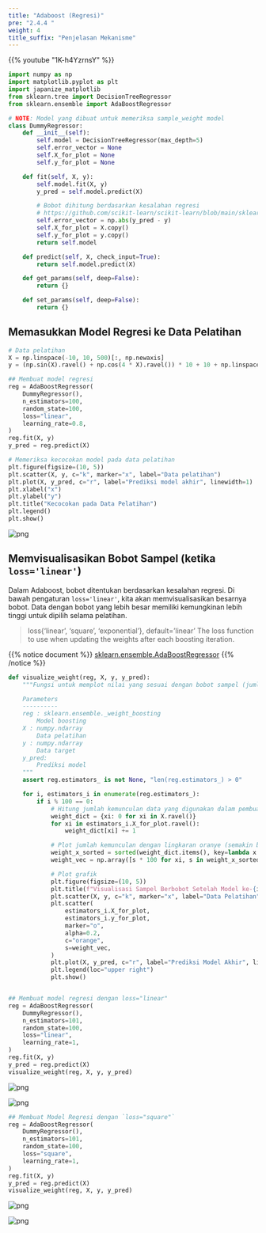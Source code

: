 ```yaml
---
title: "Adaboost (Regresi)"
pre: "2.4.4 "
weight: 4
title_suffix: "Penjelasan Mekanisme"
---
```


{{% youtube "1K-h4YzrnsY" %}}

```python
import numpy as np
import matplotlib.pyplot as plt
import japanize_matplotlib
from sklearn.tree import DecisionTreeRegressor
from sklearn.ensemble import AdaBoostRegressor
```


```python
# NOTE: Model yang dibuat untuk memeriksa sample_weight model
class DummyRegressor:
    def __init__(self):
        self.model = DecisionTreeRegressor(max_depth=5)
        self.error_vector = None
        self.X_for_plot = None
        self.y_for_plot = None

    def fit(self, X, y):
        self.model.fit(X, y)
        y_pred = self.model.predict(X)

        # Bobot dihitung berdasarkan kesalahan regresi
        # https://github.com/scikit-learn/scikit-learn/blob/main/sklearn/ensemble/_weight_boosting.py#L1130
        self.error_vector = np.abs(y_pred - y)
        self.X_for_plot = X.copy()
        self.y_for_plot = y.copy()
        return self.model

    def predict(self, X, check_input=True):
        return self.model.predict(X)

    def get_params(self, deep=False):
        return {}

    def set_params(self, deep=False):
        return {}
```

## Memasukkan Model Regresi ke Data Pelatihan

```python
# Data pelatihan
X = np.linspace(-10, 10, 500)[:, np.newaxis]
y = (np.sin(X).ravel() + np.cos(4 * X).ravel()) * 10 + 10 + np.linspace(-2, 2, 500)

## Membuat model regresi
reg = AdaBoostRegressor(
    DummyRegressor(),
    n_estimators=100,
    random_state=100,
    loss="linear",
    learning_rate=0.8,
)
reg.fit(X, y)
y_pred = reg.predict(X)

# Memeriksa kecocokan model pada data pelatihan
plt.figure(figsize=(10, 5))
plt.scatter(X, y, c="k", marker="x", label="Data pelatihan")
plt.plot(X, y_pred, c="r", label="Prediksi model akhir", linewidth=1)
plt.xlabel("x")
plt.ylabel("y")
plt.title("Kecocokan pada Data Pelatihan")
plt.legend()
plt.show()
```

    
![png](/images/basic/ensemble/Adaboost_Regression_files/Adaboost_Regression_6_0.png)
    


## Memvisualisasikan Bobot Sampel (ketika `loss='linear'`)
Dalam Adaboost, bobot ditentukan berdasarkan kesalahan regresi. Di bawah pengaturan `loss='linear'`, kita akan memvisualisasikan besarnya bobot. Data dengan bobot yang lebih besar memiliki kemungkinan lebih tinggi untuk dipilih selama pelatihan.

> loss{‘linear’, ‘square’, ‘exponential’}, default=’linear’
> The loss function to use when updating the weights after each boosting iteration.

{{% notice document %}}
[sklearn.ensemble.AdaBoostRegressor](https://scikit-learn.org/stable/modules/generated/sklearn.ensemble.AdaBoostRegressor.html#sklearn.ensemble.AdaBoostRegressor)
{{% /notice %}}


```python
def visualize_weight(reg, X, y, y_pred):
    """Fungsi untuk memplot nilai yang sesuai dengan bobot sampel (jumlah kemunculan data yang disampling)

    Parameters
    ----------
    reg : sklearn.ensemble._weight_boosting
        Model boosting
    X : numpy.ndarray
        Data pelatihan
    y : numpy.ndarray
        Data target
    y_pred:
        Prediksi model
    """
    assert reg.estimators_ is not None, "len(reg.estimators_) > 0"

    for i, estimators_i in enumerate(reg.estimators_):
        if i % 100 == 0:
            # Hitung jumlah kemunculan data yang digunakan dalam pembuatan model ke-i
            weight_dict = {xi: 0 for xi in X.ravel()}
            for xi in estimators_i.X_for_plot.ravel():
                weight_dict[xi] += 1

            # Plot jumlah kemunculan dengan lingkaran oranye (semakin besar lingkaran, semakin sering muncul)
            weight_x_sorted = sorted(weight_dict.items(), key=lambda x: x[0])
            weight_vec = np.array([s * 100 for xi, s in weight_x_sorted])

            # Plot grafik
            plt.figure(figsize=(10, 5))
            plt.title(f"Visualisasi Sampel Berbobot Setelah Model ke-{i}, loss={reg.loss}")
            plt.scatter(X, y, c="k", marker="x", label="Data Pelatihan")
            plt.scatter(
                estimators_i.X_for_plot,
                estimators_i.y_for_plot,
                marker="o",
                alpha=0.2,
                c="orange",
                s=weight_vec,
            )
            plt.plot(X, y_pred, c="r", label="Prediksi Model Akhir", linewidth=2)
            plt.legend(loc="upper right")
            plt.show()


## Membuat model regresi dengan loss="linear"
reg = AdaBoostRegressor(
    DummyRegressor(),
    n_estimators=101,
    random_state=100,
    loss="linear",
    learning_rate=1,
)
reg.fit(X, y)
y_pred = reg.predict(X)
visualize_weight(reg, X, y, y_pred)
```


    
![png](/images/basic/ensemble/Adaboost_Regression_files/Adaboost_Regression_8_0.png)
    



    
![png](/images/basic/ensemble/Adaboost_Regression_files/Adaboost_Regression_8_1.png)
    



```python
## Membuat Model Regresi dengan `loss="square"`
reg = AdaBoostRegressor(
    DummyRegressor(),
    n_estimators=101,
    random_state=100,
    loss="square",
    learning_rate=1,
)
reg.fit(X, y)
y_pred = reg.predict(X)
visualize_weight(reg, X, y, y_pred)
```


    
![png](/images/basic/ensemble/Adaboost_Regression_files/Adaboost_Regression_9_0.png)
    



    
![png](/images/basic/ensemble/Adaboost_Regression_files/Adaboost_Regression_9_1.png)
    

